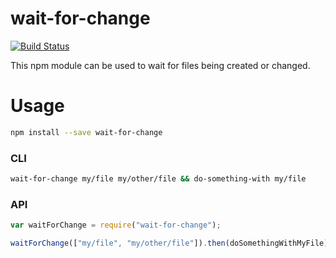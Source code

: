 # wait-for-change

[![Build Status](https://travis-ci.org/svi3c/wait-for-change.svg?branch=master)](https://travis-ci.org/svi3c/wait-for-change)

This npm module can be used to wait for files being created or changed.

# Usage

```bash
npm install --save wait-for-change
```

### CLI

```bash
wait-for-change my/file my/other/file && do-something-with my/file
```

### API

```javascript
var waitForChange = require("wait-for-change");

waitForChange(["my/file", "my/other/file"]).then(doSomethingWithMyFile);
```
